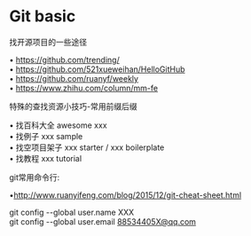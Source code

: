 # Git basic

找开源项目的一些途径

• <https://github.com/trending/></br>
• <https://github.com/521xueweihan/HelloGitHub></br>
• <https://github.com/ruanyf/weekly></br>
• <https://www.zhihu.com/column/mm-fe></br>

特殊的查找资源小技巧-常用前缀后缀

• 找百科大全 awesome xxx</br>
• 找例子 xxx sample</br>
• 找空项目架子 xxx starter / xxx boilerplate </br>
• 找教程  xxx tutorial</br>

git常用命令行:

•<http://www.ruanyifeng.com/blog/2015/12/git-cheat-sheet.html>

git config --global user.name XXX</br>
git config --global user.email 88534405X@qq.com
